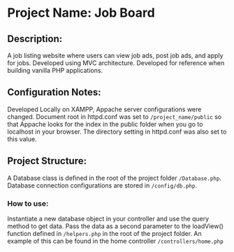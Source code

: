# Project Name: Job Board
## Description: 
A job listing website where users can view job ads, post job ads, and apply for jobs. Developed using MVC architecture. Developed for reference when building vanilla PHP applications.

## Configuration Notes: 
Developed Locally on XAMPP, Appache server configurations were changed.
Document root in httpd.conf was set to ```/project_name/public``` so that Appache looks for the index in the public folder when you go to localhost in your browser. The directory setting in httpd.conf was also set to this value.

## Project Structure:
A Database class is defined in the root of the project folder ```/Database.php```. Database connection configurations are stored in ```/config/db.php```. 
### How to use: 
Instantiate a new database object in your controller and use the query method to get data. Pass the data as a second parameter to the loadView() function defined in ```/helpers.php``` in the root of the project folder. An example of this can be found in the home controller ```/controllers/home.php```